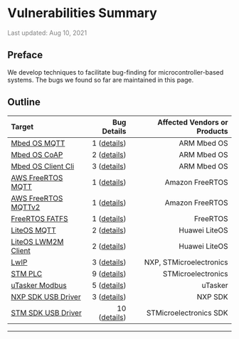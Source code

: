 # Vulnerabilities Summary

<span style="color: grey;">Last updated: Aug 10, 2021</span>

## Preface
We develop techniques to facilitate bug-finding for microcontroller-based systems. The bugs we found so far are  maintained in this page.



## Outline

| Target | Bug Details | Affected Vendors or Products |
| :--- | ---: | ---: |
| [Mbed OS MQTT](https://os.mbed.com/teams/mqtt/) | 1 ([details](https://mcusec.github.io/vulnerabilities_details#mbed_os_mqtt)) | ARM Mbed OS |
| [Mbed OS CoAP](https://github.com/ARMmbed/mbed-os/tree/master/connectivity/libraries/mbed-coap) | 2 ([details](https://mcusec.github.io/vulnerabilities_details#mbed_os_coap)) | ARM Mbed OS |
| [Mbed OS Client Cli](https://github.com/ARMmbed/mbed-os/tree/master/features/frameworks/mbed-client-cli) | 3 ([details](https://mcusec.github.io/vulnerabilities_details#mbed_os_cli)) | ARM Mbed OS |
| [AWS FreeRTOS MQTT](https://github.com/FreeRTOS/coreMQTT/tree/main) | 1 ([details](https://mcusec.github.io/vulnerabilities_details#freertos_mqtt)) | Amazon FreeRTOS |
| [AWS FreeRTOS MQTTv2](https://github.com/FreeRTOS/coreMQTT/tree/main) | 1 ([details](https://mcusec.github.io/vulnerabilities_details#freertos_mqttv2)) | Amazon FreeRTOS |
| [FreeRTOS FATFS](https://www.freertos.org/FreeRTOS-Plus/FreeRTOS_Plus_FAT/index.html) | 1 ([details](https://mcusec.github.io/vulnerabilities_details#freertos_fatfs)) | FreeRTOS |
| [LiteOS MQTT](https://gitee.com/LiteOS/LiteOS/tree/master/components/connectivity/mqtt) | 2 ([details](https://mcusec.github.io/vulnerabilities_details#liteos_mqtt)) | Huawei LiteOS |
| [LiteOS LWM2M Client](https://gitee.com/LiteOS/LiteOS/tree/master/components/connectivity/lwm2m) | 2 ([details](https://mcusec.github.io/vulnerabilities_details#liteos_lwm2m_client)) | Huawei LiteOS |
| [LwIP](https://savannah.nongnu.org/projects/lwip/) | 3 ([details](https://mcusec.github.io/vulnerabilities_details#lwip)) | NXP, STMicroelectronics |
| [STM PLC](https://www.st.com/content/st_com/en/products/embedded-software/mcu-mpu-embedded-software/stm32-embedded-software/stm32-ode-function-pack-sw/fp-ind-plcwifi1.html) | 9 ([details](https://mcusec.github.io/vulnerabilities_details#stm_plc)) | STMicroelectronics |
| [uTasker Modbus](https://www.utasker.com/modbus.html) | 5 ([details](https://mcusec.github.io/vulnerabilities_details#modbus)) | uTasker |
| [NXP SDK USB Driver](https://mcuxpresso.nxp.com/) | 3 ([details](https://mcusec.github.io/vulnerabilities_details#nxp_usb)) | NXP SDK |
| [STM SDK USB Driver](https://github.com/STMicroelectronics/STM32CubeH7/tree/master/Middlewares/ST/STM32_USB_Host_Library) | 10 ([details](https://mcusec.github.io/vulnerabilities_details#stm_usb)) | STMicroelectronics SDK |

---
